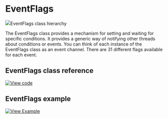 # EventFlags

<span class="images">![](https://os.mbed.com/docs/mbed-os/development/mbed-os-api-doxy/classrtos_1_1_event_flags.png)<span>EventFlags class hierarchy</span></span>

The EventFlags class provides a mechanism for setting and waiting for specific conditions. It provides a generic way of notifying other threads about conditions or events. You can think of each instance of the EventFlags class as an event channel. There are 31 different flags available for each event.

## EventFlags class reference

[![View code](https://www.mbed.com/embed/?type=library)](https://os.mbed.com/docs/mbed-os/development/mbed-os-api-doxy/classrtos_1_1_event_flags.html)

## EventFlags example

[![View Example](https://www.mbed.com/embed/?url=https://github.com/ARMmbed/mbed-os-snippet-EventFlags)](https://github.com/ARMmbed/mbed-os-snippet-EventFlags/blob/master/main.cpp)
